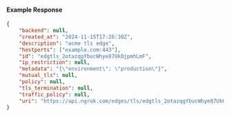 <!-- Code generated for API Clients. DO NOT EDIT. -->

#### Example Response

```json
{
	"backend": null,
	"created_at": "2024-11-15T17:26:30Z",
	"description": "acme tls edge",
	"hostports": ["example.com:443"],
	"id": "edgtls_2otazqgYbucWhye87UkOjpmhLmF",
	"ip_restriction": null,
	"metadata": "{\"environment\": \"production\"}",
	"mutual_tls": null,
	"policy": null,
	"tls_termination": null,
	"traffic_policy": null,
	"uri": "https://api.ngrok.com/edges/tls/edgtls_2otazqgYbucWhye87UkOjpmhLmF"
}
```

